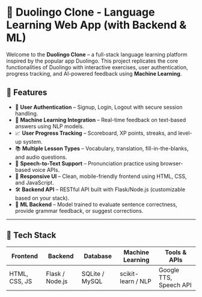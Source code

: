 # 🦉 Duolingo Clone - Language Learning Web App (with Backend & ML)

Welcome to the **Duolingo Clone** – a full-stack language learning platform inspired by the popular app Duolingo. This project replicates the core functionalities of Duolingo with interactive exercises, user authentication, progress tracking, and AI-powered feedback using **Machine Learning**.

## 🚀 Features

- 🔐 **User Authentication** – Signup, Login, Logout with secure session handling.
- 🧠 **Machine Learning Integration** – Real-time feedback on text-based answers using NLP models.
- 📈 **User Progress Tracking** – Scoreboard, XP points, streaks, and level-up system.
- 📚 **Multiple Lesson Types** – Vocabulary, translation, fill-in-the-blanks, and audio questions.
- 💬 **Speech-to-Text Support** – Pronunciation practice using browser-based voice APIs.
- 🎨 **Responsive UI** – Clean, mobile-friendly frontend using HTML, CSS, and JavaScript.
- 🛠️ **Backend API** – RESTful API built with Flask/Node.js (customizable based on your stack).
- 🧪 **ML Backend** – Model trained to evaluate sentence correctness, provide grammar feedback, or suggest corrections.

----

## 🧰 Tech Stack

| Frontend      | Backend        | Database     | Machine Learning | Tools & APIs       |
|---------------|----------------|--------------|------------------|--------------------|
| HTML, CSS, JS | Flask / Node.js| SQLite / MySQL| scikit-learn / NLP | Google TTS, Speech API|


